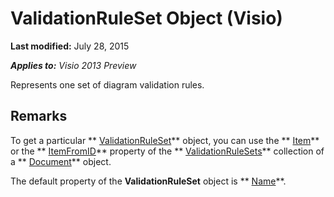 
# ValidationRuleSet Object (Visio)

 **Last modified:** July 28, 2015

 _**Applies to:** Visio 2013 Preview_

Represents one set of diagram validation rules.


## Remarks

To get a particular  ** [ValidationRuleSet](cd2fc58a-5d7c-cf31-7aab-41bdeee9f105.md)** object, you can use the ** [Item](a31997bc-b1eb-8ac6-df1d-ebdfffb9bee5.md)** or the ** [ItemFromID](6842e919-9bea-5032-9f7d-75f4b58b0bc5.md)** property of the ** [ValidationRuleSets](f08d7f04-13ec-8175-2aa6-94b0b67ee76b.md)** collection of a ** [Document](21640062-13a2-a2b2-7c61-7e707671207c.md)** object.

The default property of the  **ValidationRuleSet** object is ** [Name](4b8c8063-debc-a2ef-a9a5-94fa88713858.md)**.

